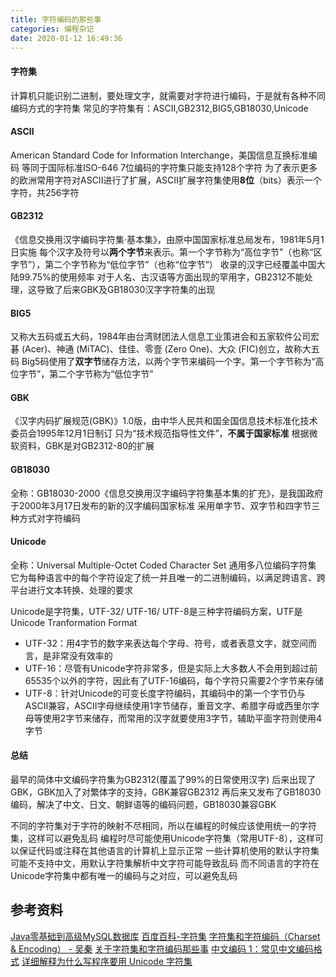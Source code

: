 ```yaml
---
title: 字符编码的那些事
categories: 编程杂记
date: 2020-01-12 16:49:36
---
```

#### 字符集
计算机只能识别二进制，要处理文字，就需要对字符进行编码，于是就有各种不同编码方式的字符集
常见的字符集有：ASCII,GB2312,BIG5,GB18030,Unicode

#### ASCII
American Standard Code for Information Interchange，美国信息互换标准编码
等同于国际标准ISO-646
7位编码的字符集只能支持128个字符
为了表示更多的欧洲常用字符对ASCII进行了扩展，ASCII扩展字符集使用**8位**（bits）表示一个字符，共256字符

#### GB2312 
《信息交换用汉字编码字符集·基本集》，由原中国国家标准总局发布，1981年5月1日实施
每个汉字及符号以**两个字节**来表示。第一个字节称为“高位字节”（也称“区字节”），第二个字节称为“低位字节”（也称“位字节”）
收录的汉字已经覆盖中国大陆99.75%的使用频率
对于人名、古汉语等方面出现的罕用字，GB2312不能处理，这导致了后来GBK及GB18030汉字字符集的出现

#### BIG5
又称大五码或五大码，1984年由台湾财团法人信息工业策进会和五家软件公司宏碁 (Acer)、神通 (MiTAC)、佳佳、零壹 (Zero One)、大众 (FIC)创立，故称大五码
Big5码使用了**双字节**储存方法，以两个字节来编码一个字。第一个字节称为“高位字节”，第二个字节称为“低位字节”

#### GBK
《汉字内码扩展规范(GBK)》1.0版，由中华人民共和国全国信息技术标准化技术委员会1995年12月1日制订
只为“技术规范指导性文件”，**不属于国家标准**
根据微软资料，GBK是对GB2312-80的扩展

#### GB18030
全称：GB18030-2000《信息交换用汉字编码字符集基本集的扩充》，是我国政府于2000年3月17日发布的新的汉字编码国家标准
采用单字节、双字节和四字节三种方式对字符编码

#### Unicode
全称：Universal Multiple-Octet Coded Character Set 通用多八位编码字符集
它为每种语言中的每个字符设定了统一并且唯一的二进制编码，以满足跨语言、跨平台进行文本转换、处理的要求

Unicode是字符集，UTF-32/ UTF-16/ UTF-8是三种字符编码方案，UTF是 Unicode Tranformation Format

- UTF-32：用4字节的数字来表达每个字母、符号，或者表意文字，就空间而言，是非常没有效率的
- UTF-16：尽管有Unicode字符非常多，但是实际上大多数人不会用到超过前65535个以外的字符，因此有了UTF-16编码，每个字符只需要2个字节来存储
- UTF-8：针对Unicode的可变长度字符编码，其编码中的第一个字节仍与ASCII兼容，ASCII字母继续使用1字节储存，重音文字、希腊字母或西里尔字母等使用2字节来储存，而常用的汉字就要使用3字节，辅助平面字符则使用4字节

#### 总结
最早的简体中文编码字符集为GB2312(覆盖了99%的日常使用汉字)
后来出现了GBK，GBK加入了对繁体字的支持，GBK兼容GB2312
再后来又发布了GB18030编码，解决了中文、日文、朝鲜语等的编码问题，GB18030兼容GBK


不同的字符集对于字符的映射不尽相同，所以在编程的时候应该使用统一的字符集，这样可以避免乱码
编程时尽可能使用Unicode字符集（常用UTF-8），这样可以保证代码或注释在其他语言的计算机上显示正常
一些计算机使用的默认字符集可能不支持中文，用默认字符集解析中文字符可能导致乱码
而不同语言的字符在Unicode字符集中都有唯一的编码与之对应，可以避免乱码

## 参考资料
[Java零基础到高级MySQL数据库](https://study.163.com/course/introduction/1005932016.htm)
[百度百科-字符集](https://baike.baidu.com/item/%E5%AD%97%E7%AC%A6%E9%9B%86)
[字符集和字符编码（Charset & Encoding） - 吴秦](https://www.cnblogs.com/skynet/archive/2011/05/03/2035105.html)
[关于字符集和字符编码那些事](https://www.cnblogs.com/chenpingzhao/p/4761747.html)
[中文编码 1：常见中文编码格式](https://blog.csdn.net/u010009033/article/details/81103334)
[详细解释为什么写程序要用 Unicode 字符集](https://codeabc.cn/yangw/post/why-use-unicode)